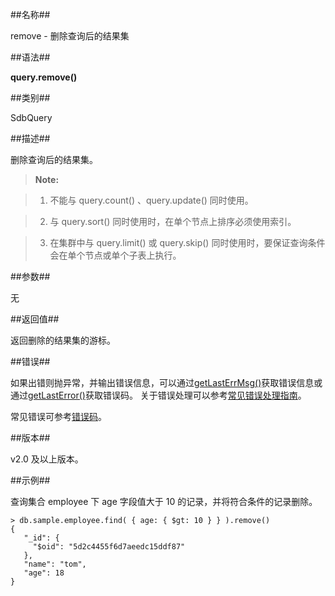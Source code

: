 ##名称##

remove - 删除查询后的结果集

##语法##

**query.remove()**

##类别##

SdbQuery

##描述##

删除查询后的结果集。

> **Note:**  

> 1. 不能与 query.count() 、query.update() 同时使用。

> 2. 与 query.sort() 同时使用时，在单个节点上排序必须使用索引。 

> 3. 在集群中与 query.limit() 或 query.skip() 同时使用时，要保证查询条件会在单个节点或单个子表上执行。

##参数##

无

##返回值##

返回删除的结果集的游标。

##错误##

如果出错则抛异常，并输出错误信息，可以通过[getLastErrMsg()](manual/Manual/Sequoiadb_Command/Global/getLastErrMsg.md)获取错误信息或通过[getLastError()](manual/Manual/Sequoiadb_Command/Global/getLastError.md)获取错误码。
关于错误处理可以参考[常见错误处理指南](manual/FAQ/faq_sdb.md)。

常见错误可参考[错误码](manual/Manual/Sequoiadb_error_code.md)。

##版本##

v2.0 及以上版本。

##示例##

查询集合 employee 下 age 字段值大于 10 的记录，并将符合条件的记录删除。

```lang-javascript
> db.sample.employee.find( { age: { $gt: 10 } } ).remove()
{
   "_id": {
     "$oid": "5d2c4455f6d7aeedc15ddf87"
   },
   "name": "tom",
   "age": 18
}
```
